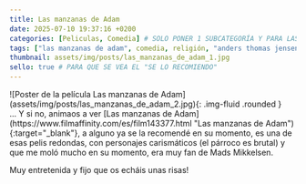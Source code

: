 ```yaml
---
title: Las manzanas de Adam
date: 2025-07-10 19:37:16 +0200
categories: [Peliculas, Comedia] # SOLO PONER 1 SUBCATEGORÍA Y PARA LAS SERIES PONER UN CARACTER INVISIBLE, COPIALO DE ENTRE LOS PARÉNTESIS (ㅤ), AL FINAL DE LA SUBCATEGORÍA, POR EJEMPLO [Series, "Thrillerㅤ"]
tags: ["las manzanas de adam", comedia, religión, "anders thomas jensen"]
thumbnail: assets/img/posts/las_manzanas_de_adam_1.jpg
sello: true # PARA QUE SE VEA EL "SE LO RECOMIENDO"
---
```


<div class="row mb-4">
  <div class="col-md-5" markdown="1">
![Poster de la película Las manzanas de Adam](assets/img/posts/las_manzanas_de_adam_2.jpg){: .img-fluid .rounded }
  </div>
  <div class="col-md-7" markdown="1">
... Y si no, animaos a ver [Las manzanas de Adam](https://www.filmaffinity.com/es/film143377.html "Las manzanas de Adam"){:target="_blank"}, a alguno ya se la recomendé en su momento, es una de esas pelis redondas, con personajes carismáticos (el párroco es brutal) y que me moló mucho en su momento, era muy fan de Mads Mikkelsen.

Muy entretenida y fijo que os echáis unas risas!
  </div>
</div>
